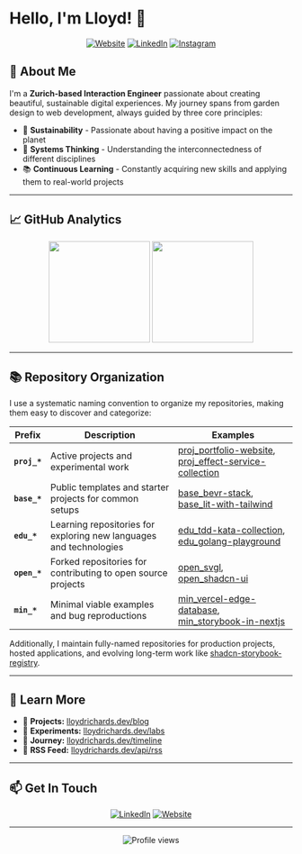 # Hello, I'm Lloyd! 👋

<div align="center">

[![Website](https://img.shields.io/badge/Portfolio-lloydrichards.dev-blue?style=flat-square&logo=safari)](https://lloydrichards.dev)
[![LinkedIn](https://img.shields.io/badge/LinkedIn-lloyddrichards-0077B5?style=flat-square&logo=linkedin)](https://linkedin.com/in/lloyddrichards)
[![Instagram](https://img.shields.io/badge/Instagram-lloyd__bydesign-E4405F?style=flat-square&logo=instagram)](https://instagram.com/lloyd_bydesign)

</div>

## 🚀 About Me

I'm a **Zurich-based Interaction Engineer** passionate about creating beautiful,
sustainable digital experiences. My journey spans from garden design to web
development, always guided by three core principles:

- 🌱 **Sustainability** - Passionate about having a positive impact on the
  planet
- 🔄 **Systems Thinking** - Understanding the interconnectedness of different
  disciplines
- 📚 **Continuous Learning** - Constantly acquiring new skills and applying them
  to real-world projects

---

## 📈 GitHub Analytics

<div align="center">
  <img height="180em" src="https://github-readme-stats.vercel.app/api?username=lloydrichards&show_icons=true&theme=tokyonight&include_all_commits=true&count_private=true"/>
  <img height="180em" src="https://github-readme-stats.vercel.app/api/top-langs/?username=lloydrichards&layout=compact&langs_count=6&theme=tokyonight&hide=c,c%2B%2B,assembly,cmake"/>
</div>

---

## 📚 Repository Organization

I use a systematic naming convention to organize my repositories, making them
easy to discover and categorize:

| Prefix       | Description                                                        | Examples                                                                                                                                                                             |
| ------------ | ------------------------------------------------------------------ | ------------------------------------------------------------------------------------------------------------------------------------------------------------------------------------ |
| **`proj_*`** | Active projects and experimental work                              | [proj_portfolio-website](https://github.com/lloydrichards/proj_portfolio-website), [proj_effect-service-collection](https://github.com/lloydrichards/proj_effect-service-collection) |
| **`base_*`** | Public templates and starter projects for common setups            | [base_bevr-stack](https://github.com/lloydrichards/base_bevr-stack), [base_lit-with-tailwind](https://github.com/lloydrichards/base_lit-with-tailwind)                               |
| **`edu_*`**  | Learning repositories for exploring new languages and technologies | [edu_tdd-kata-collection](https://github.com/lloydrichards/edu_tdd-kata-collection), [edu_golang-playground](https://github.com/lloydrichards/edu_golang-playground)                 |
| **`open_*`** | Forked repositories for contributing to open source projects       | [open_svgl](https://github.com/lloydrichards/open_svgl), [open_shadcn-ui](https://github.com/lloydrichards/open_shadcn-ui)                                                           |
| **`min_*`**  | Minimal viable examples and bug reproductions                      | [min_vercel-edge-database](https://github.com/lloydrichards/min_vercel-edge-database), [min_storybook-in-nextjs](https://github.com/lloydrichards/min_storybook-in-nextjs)           |

Additionally, I maintain fully-named repositories for production projects,
hosted applications, and evolving long-term work like
[shadcn-storybook-registry](https://github.com/lloydrichards/shadcn-storybook-registry).

---

## 🍏 Learn More

- 📝 **Projects:** [lloydrichards.dev/blog](https://lloydrichards.dev/projects)
- 🧪 **Experiments:** [lloydrichards.dev/labs](https://lloydrichards.dev/labs)
- 📅 **Journey:**
  [lloydrichards.dev/timeline](https://lloydrichards.dev/timeline)
- 🔗 **RSS Feed:**
  [lloydrichards.dev/api/rss](https://lloydrichards.dev/api/rss)

---

## 📫 Get In Touch

<div align="center">

[![LinkedIn](https://img.shields.io/badge/LinkedIn-Connect-0077B5?style=for-the-badge&logo=linkedin)](https://linkedin.com/in/lloyddrichards)
[![Website](https://img.shields.io/badge/Portfolio-Visit-blue?style=for-the-badge&logo=safari)](https://lloydrichards.dev)

</div>

---

<div align="center">
  <img src="https://komarev.com/ghpvc/?username=lloydrichards&color=blueviolet&style=flat-square&label=Profile+Views" alt="Profile views" />
</div>
